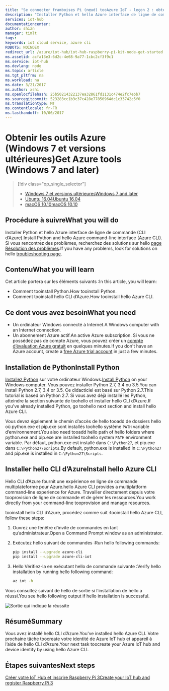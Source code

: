```yaml
---
title: "Se connecter framboises Pi (nœud) tooAzure IoT - leçon 2 : obtenir les outils (Windows) | Documents Microsoft"
description: "Installer Python et hello Azure interface de ligne de commande (CLI d’Azure) sur Windows 7 et versions ultérieures."
services: iot-hub
documentationcenter: 
author: shizn
manager: timlt
tags: 
keywords: iot cloud service, azure cli
ROBOTS: NOINDEX
redirect_url: /azure/iot-hub/iot-hub-raspberry-pi-kit-node-get-started
ms.assetid: acfa13e3-6d2c-4e68-9a77-1cbc2cf3f9c1
ms.service: iot-hub
ms.devlang: node
ms.topic: article
ms.tgt_pltfrm: na
ms.workload: na
ms.date: 3/21/2017
ms.author: xshi
ms.openlocfilehash: 25b50214322137ea32861fd1131c474e2fc7ebb7
ms.sourcegitcommit: 523283cc1b3c37c428e77850964dc1c33742c5f0
ms.translationtype: MT
ms.contentlocale: fr-FR
ms.lasthandoff: 10/06/2017
---
```

# <a name="get-azure-tools-windows-7-and-later"></a><span data-ttu-id="69c83-104">Obtenir les outils Azure (Windows 7 et versions ultérieures)</span><span class="sxs-lookup"><span data-stu-id="69c83-104">Get Azure tools (Windows 7 and later)</span></span>
> [!div class="op_single_selector"]
> * [<span data-ttu-id="69c83-105">Windows 7 et versions ultérieures</span><span class="sxs-lookup"><span data-stu-id="69c83-105">Windows 7 and later</span></span>](iot-hub-raspberry-pi-kit-node-lesson2-get-azure-tools-win32.md)
> * [<span data-ttu-id="69c83-106">Ubuntu 16.04</span><span class="sxs-lookup"><span data-stu-id="69c83-106">Ubuntu 16.04</span></span>](iot-hub-raspberry-pi-kit-node-lesson2-get-azure-tools-ubuntu.md)
> * [<span data-ttu-id="69c83-107">macOS 10.10</span><span class="sxs-lookup"><span data-stu-id="69c83-107">macOS 10.10</span></span>](iot-hub-raspberry-pi-kit-node-lesson2-get-azure-tools-mac.md)

## <a name="what-you-will-do"></a><span data-ttu-id="69c83-108">Procédure à suivre</span><span class="sxs-lookup"><span data-stu-id="69c83-108">What you will do</span></span>
<span data-ttu-id="69c83-109">Installer Python et hello Azure interface de ligne de commande (CLI d’Azure).</span><span class="sxs-lookup"><span data-stu-id="69c83-109">Install Python and hello Azure command-line interface (Azure CLI).</span></span> <span data-ttu-id="69c83-110">Si vous rencontrez des problèmes, recherchez des solutions sur hello [page Résolution des problèmes](iot-hub-raspberry-pi-kit-node-troubleshooting.md).</span><span class="sxs-lookup"><span data-stu-id="69c83-110">If you have any problems, look for solutions on hello [troubleshooting page](iot-hub-raspberry-pi-kit-node-troubleshooting.md).</span></span>

## <a name="what-you-will-learn"></a><span data-ttu-id="69c83-111">Contenu</span><span class="sxs-lookup"><span data-stu-id="69c83-111">What you will learn</span></span>
<span data-ttu-id="69c83-112">Cet article portera sur les éléments suivants :</span><span class="sxs-lookup"><span data-stu-id="69c83-112">In this article, you will learn:</span></span>
* <span data-ttu-id="69c83-113">Comment tooinstall Python.</span><span class="sxs-lookup"><span data-stu-id="69c83-113">How tooinstall Python.</span></span>
* <span data-ttu-id="69c83-114">Comment tooinstall hello CLI d’Azure.</span><span class="sxs-lookup"><span data-stu-id="69c83-114">How tooinstall hello Azure CLI.</span></span>

## <a name="what-you-need"></a><span data-ttu-id="69c83-115">Ce dont vous avez besoin</span><span class="sxs-lookup"><span data-stu-id="69c83-115">What you need</span></span>
* <span data-ttu-id="69c83-116">Un ordinateur Windows connecté à Internet.</span><span class="sxs-lookup"><span data-stu-id="69c83-116">A Windows computer with an Internet connection.</span></span>
* <span data-ttu-id="69c83-117">Un abonnement Azure actif.</span><span class="sxs-lookup"><span data-stu-id="69c83-117">An active Azure subscription.</span></span> <span data-ttu-id="69c83-118">Si vous ne possédez pas de compte Azure, vous pouvez créer un [compte d’évaluation Azure gratuit](http://azure.microsoft.com/pricing/free-trial/) en quelques minutes.</span><span class="sxs-lookup"><span data-stu-id="69c83-118">If you don't have an Azure account, create a [free Azure trial account](http://azure.microsoft.com/pricing/free-trial/) in just a few minutes.</span></span>

## <a name="install-python"></a><span data-ttu-id="69c83-119">Installation de Python</span><span class="sxs-lookup"><span data-stu-id="69c83-119">Install Python</span></span>
<span data-ttu-id="69c83-120">[Installez Python](https://www.python.org/downloads/) sur votre ordinateur Windows.</span><span class="sxs-lookup"><span data-stu-id="69c83-120">[Install Python](https://www.python.org/downloads/) on your Windows computer.</span></span> <span data-ttu-id="69c83-121">Vous pouvez installer Python 2.7, 3.4 ou 3.5.</span><span class="sxs-lookup"><span data-stu-id="69c83-121">You can install Python 2.7, 3.4 or 3.5.</span></span> <span data-ttu-id="69c83-122">Ce didacticiel est basé sur Python 2.7.</span><span class="sxs-lookup"><span data-stu-id="69c83-122">This tutorial is based on Python 2.7.</span></span> <span data-ttu-id="69c83-123">Si vous avez déjà installé les Python, atteindre la section suivante de toohello et installer hello CLI d’Azure.</span><span class="sxs-lookup"><span data-stu-id="69c83-123">If you've already installed Python, go toohello next section and install hello Azure CLI.</span></span>

<span data-ttu-id="69c83-124">Vous devez également le chemin d’accès de hello tooadd de dossiers hello où python.exe et pip.exe sont installés toohello système `PATH` variable d’environnement.</span><span class="sxs-lookup"><span data-stu-id="69c83-124">You also need tooadd hello path of hello folders where python.exe and pip.exe are installed toohello system `PATH` environment variable.</span></span> <span data-ttu-id="69c83-125">Par défaut, python.exe est installé dans `C:\Python27`, et pip.exe dans `C:\Python27\Scripts`.</span><span class="sxs-lookup"><span data-stu-id="69c83-125">By default, python.exe is installed in `C:\Python27` and pip.exe is installed in `C:\Python27\Scripts`.</span></span>

## <a name="install-hello-azure-cli"></a><span data-ttu-id="69c83-126">Installer hello CLI d’Azure</span><span class="sxs-lookup"><span data-stu-id="69c83-126">Install hello Azure CLI</span></span>
<span data-ttu-id="69c83-127">Hello CLI d’Azure fournit une expérience en ligne de commande multiplateforme pour Azure.</span><span class="sxs-lookup"><span data-stu-id="69c83-127">hello Azure CLI provides a multiplatform command-line experience for Azure.</span></span> <span data-ttu-id="69c83-128">Travailler directement depuis votre tooprovision de ligne de commande et de gérer les ressources.</span><span class="sxs-lookup"><span data-stu-id="69c83-128">You work directly from your command-line tooprovision and manage resources.</span></span>

<span data-ttu-id="69c83-129">tooinstall hello CLI d’Azure, procédez comme suit :</span><span class="sxs-lookup"><span data-stu-id="69c83-129">tooinstall hello Azure CLI, follow these steps:</span></span>

1. <span data-ttu-id="69c83-130">Ouvrez une fenêtre d’invite de commandes en tant qu’administrateur.</span><span class="sxs-lookup"><span data-stu-id="69c83-130">Open a Command Prompt window as an administrator.</span></span>
2. <span data-ttu-id="69c83-131">Exécutez hello suivant de commandes :</span><span class="sxs-lookup"><span data-stu-id="69c83-131">Run hello following commands:</span></span>

   ```bash
   pip install --upgrade azure-cli
   pip install --upgrade azure-cli-iot
   ```
3. <span data-ttu-id="69c83-132">Hello Vérifiez-la en exécutant hello de commande suivante :</span><span class="sxs-lookup"><span data-stu-id="69c83-132">Verify hello installation by running hello following command:</span></span>

   ```bash
   az iot -h
   ```

<span data-ttu-id="69c83-133">Vous consultez suivant de hello de sortie si l’installation de hello a réussi.</span><span class="sxs-lookup"><span data-stu-id="69c83-133">You see hello following output if hello installation is successful.</span></span>

![Sortie qui indique la réussite](media/iot-hub-raspberry-pi-lessons/lesson2/az_iot_help_win.png)

## <a name="summary"></a><span data-ttu-id="69c83-135">Résumé</span><span class="sxs-lookup"><span data-stu-id="69c83-135">Summary</span></span>
<span data-ttu-id="69c83-136">Vous avez installé hello CLI d’Azure.</span><span class="sxs-lookup"><span data-stu-id="69c83-136">You've installed hello Azure CLI.</span></span> <span data-ttu-id="69c83-137">Votre prochaine tâche toocreate votre identité de Azure IoT hub et appareil à l’aide de hello CLI d’Azure.</span><span class="sxs-lookup"><span data-stu-id="69c83-137">Your next task toocreate your Azure IoT hub and device identity by using hello Azure CLI.</span></span>

## <a name="next-steps"></a><span data-ttu-id="69c83-138">Étapes suivantes</span><span class="sxs-lookup"><span data-stu-id="69c83-138">Next steps</span></span>
[<span data-ttu-id="69c83-139">Créer votre IoT Hub et inscrire Raspberry Pi 3</span><span class="sxs-lookup"><span data-stu-id="69c83-139">Create your IoT hub and register Raspberry Pi 3</span></span>](iot-hub-raspberry-pi-kit-node-lesson2-prepare-azure-iot-hub.md)

